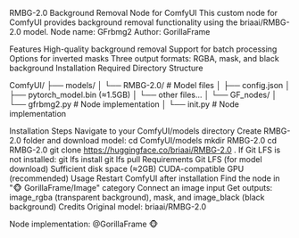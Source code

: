 RMBG-2.0 Background Removal Node for ComfyUI
This custom node for ComfyUI provides background removal functionality using the briaai/RMBG-2.0 model.
Node name: GFrbmg2
Author: GorillaFrame


Features
High-quality background removal
Support for batch processing
Options for inverted masks
Three output formats: RGBA, mask, and black background
Installation
Required Directory Structure

ComfyUI/
├── models/
│   └── RMBG-2.0/ # Model files
│   	├── config.json
│   	├── pytorch_model.bin (≈1.5GB)
│   	└── other files...
│	└── GF_nodes/
│		└── gfrbmg2.py # Node implementation
│		└── init.py # Node implementation
		
Installation Steps
Navigate to your ComfyUI/models directory
Create RMBG-2.0 folder and download model:
cd ComfyUI/models
mkdir RMBG-2.0
cd RMBG-2.0
git clone https://huggingface.co/briaai/RMBG-2.0 .
If Git LFS is not installed:
git lfs install
git lfs pull
Requirements
Git LFS (for model download)
Sufficient disk space (≈2GB)
CUDA-compatible GPU (recommended)
Usage
Restart ComfyUI after installation
Find the node in "🐵 GorillaFrame/Image" category
Connect an image input
Get outputs: image_rgba (transparent background), mask, and image_black (black background)
Credits
Original model: briaai/RMBG-2.0

Node implementation: @GorillaFrame 🐵
